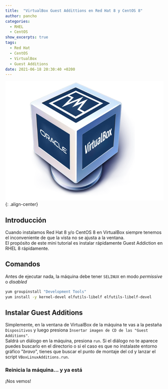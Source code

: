 ```yaml
---
title:  "VirtualBox Guest Addittions en Red Hat 8 y CentOS 8"
author: pancho
categories: 
  - RHEL
  - CentOS
show_excerpts: true
tags: 
  - Red Hat
  - CentOS
  - VirtualBox
  - Guest Additions
date: 2021-06-18 20:30:40 +0200
---
```

![center-aligned-image](/images/vbox.webp){: .align-center}

## Introducción

Cuando instalamos Red Hat 8 y/o CentOS 8 en VirtualBox siempre tenemos el inconveniente de que la vista no se ajusta a la ventana.  
El propósito de este mini tutorial es instalar rápidamente Guest Addiction en RHEL 8 rápidamente.

## Comandos

Antes de ejecutar nada, la máquina debe tener `SELINUX` en modo _permissive_ o _disabled_

```bash
yum groupinstall "Development Tools"
yum install -y kernel-devel elfutils-libelf elfutils-libelf-devel
```

## Instalar Guest Additions

Simplemente, en la ventana de VirtualBox de la máquina te vas a la pestaña `Dispositivos` y luego presiona `Insertar imagen de CD de las "Guest Additions"`.  
Saldrá un diálogo en la máquina, presiona `run`.
Si el diálogo no te aparece puedes buscarlo en el directorio o si el caso es que no instalaste entorno gráfico "_bravo_", tienes que buscar el punto de montaje del cd y lanzar el script `VBoxLinuxAdditions.run`.

### Reinicia la máquina... y ya está

¡Nos vemos!
